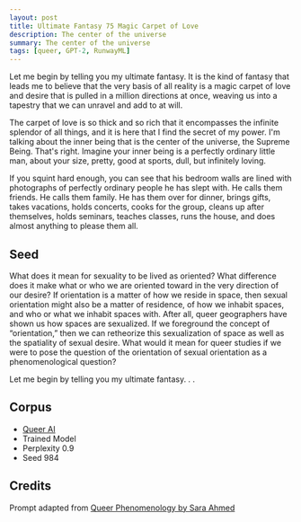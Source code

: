 ```yaml
---
layout: post
title: Ultimate Fantasy 75 Magic Carpet of Love
description: The center of the universe
summary: The center of the universe
tags: [queer, GPT-2, RunwayML]
---
```


Let me begin by telling you my ultimate fantasy. It is the kind of fantasy that leads me to believe that the very basis of all reality is a magic carpet of love and desire that is pulled in a million directions at once, weaving us into a tapestry that we can unravel and add to at will.

The carpet of love is so thick and so rich that it encompasses the infinite splendor of all things, and it is here that I find the secret of my power. I'm talking about the inner being that is the center of the universe, the Supreme Being. That's right. Imagine your inner being is a perfectly ordinary little man, about your size, pretty, good at sports, dull, but infinitely loving.

If you squint hard enough, you can see that his bedroom walls are lined with photographs of perfectly ordinary people he has slept with. He calls them friends. He calls them family. He has them over for dinner, brings gifts, takes vacations, holds concerts, cooks for the group, cleans up after themselves, holds seminars, teaches classes, runs the house, and does almost anything to please them all.

## Seed

What does it mean for sexuality to be lived as oriented? What difference does it make what or who we are oriented toward in the very direction of our desire? If orientation is a matter of how we reside in space, then sexual orientation might also be a matter of residence, of how we inhabit spaces, and who or what we inhabit spaces with. After all, queer geographers have shown us how spaces are sexualized. If we foreground the concept of “orientation,” then we can retheorize this sexualization of space as well as the spatiality of sexual desire. What would it mean for queer studies if we were to pose the question of the orientation of sexual orientation as a phenomenological question?

Let me begin by telling you my ultimate fantasy. . .

## Corpus

- [Queer AI](/queerai)
- Trained Model
- Perplexity 0.9
- Seed 984

## Credits

Prompt adapted from [Queer Phenomenology by Sara Ahmed](https://www.dukeupress.edu/queer-phenomenology)
